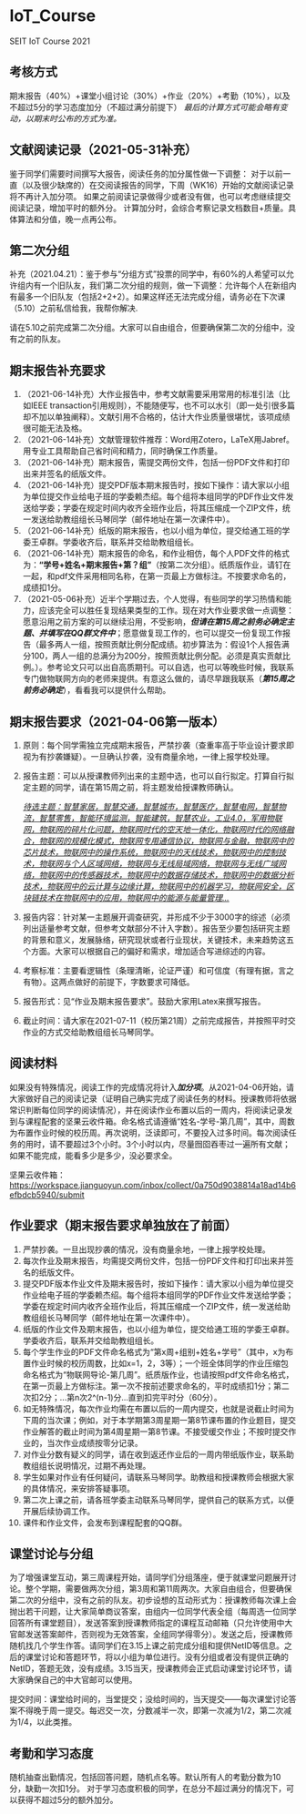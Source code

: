 # IoT_Course
 SEIT IoT Course 2021
## 考核方式
期末报告（40%）+课堂小组讨论（30%）+作业（20%）+考勤（10%），以及不超过5分的学习态度加分（不超过满分前提下）
*最后的计算方式可能会略有变动，以期末时公布的方式为准。*

## 文献阅读记录（2021-05-31补充）
鉴于同学们需要时间撰写大报告，阅读任务的加分属性做一下调整：
对于以前一直（以及很少缺席的）在交阅读报告的同学，下周（WK16）开始的文献阅读记录将不再计入加分项。
如果之前阅读记录做得少或者没有做，也可以考虑继续提交阅读记录，增加平时的额外分。
计算加分时，会综合考察记录文档数目+质量。具体算法和分值，晚一点再公布。

## 第二次分组

补充（2021.04.21）：鉴于参与“分组方式”投票的同学中，有60%的人希望可以允许组内有一个旧队友，我们第二次分组的规则，做一下调整：允许每个人在新组内有最多一个旧队友（包括2+2+2）。如果这样还无法完成分组，请务必在下次课（5.10）之前私信给我，我帮你解决.

请在5.10之前完成第二次分组。大家可以自由组合，但要确保第二次的分组中，没有之前的队友。

## 期末报告补充要求

1. （2021-06-14补充）大作业报告中，参考文献需要采用常用的标准引法（比如IEEE transaction引用规则），不能随便写，也不可以水引（即一处引很多篇却不加以单独阐释）。文献引用不合格的，估计大作业质量很堪忧，该项成绩很可能无法及格。
2. （2021-06-14补充）文献管理软件推荐：Word用Zotero，LaTeX用Jabref。用专业工具帮助自己省时间和精力，同时确保工作质量。
3. （2021-06-14补充）期末报告，需提交两份文件，包括一份PDF文件和打印出来并签名的纸版文件。
4. （2021-06-14补充）提交PDF版本期末报告时，按如下操作：请大家以小组为单位提交作业给电子班的学委赖杰绍。每个组将本组同学的PDF作业文件发送给学委；学委在规定时间内收齐全班作业后，将其压缩成一个ZIP文件，统一发送给助教组组长马琴同学（邮件地址在第一次课件中）。
5. （2021-06-14补充）纸版的期末报告，也以小组为单位，提交给通工班的学委王卓群。学委收齐后，联系并交给助教组组长。
6. （2021-06-14补充）期末报告的命名，和作业相仿，每个人PDF文件的格式为：**“学号+姓名+期末报告+第？组”**（按第二次分组）。纸质版作业，请钉在一起，和pdf文件采用相同名称，在第一页最上方做标注。不按要求命名的，成绩扣1分。
7. （2021-05-06补充）近半个学期过去，个人觉得，有些同学的学习热情和能力，应该完全可以胜任复现结果类型的工作。现在对大作业要求做一点调整：愿意沿用之前方案的可以继续沿用，不受影响，***但请在第15周之前务必确定主题、并填写在QQ群文件中***；愿意做复现工作的，也可以提交一份复现工作报告（最多两人一组，按照贡献比例分配成绩。初步算法为：假设1个人报告满分100，两人一组的总满分为200分，按照贡献比例分配。必须是真实贡献比例。）。参考论文只可以出自高质期刊。可以自选，也可以等晚些时候，我联系专门做物联网方向的老师来提供。有意这么做的，请尽早跟我联系（***第15周之前务必确定***），看看我可以提供什么帮助。

## 期末报告要求（2021-04-06第一版本）

1. 原则：每个同学需独立完成期末报告，严禁抄袭（查重率高于毕业设计要求即视为有抄袭嫌疑）。一旦确认抄袭，没有商量余地，一律上报学校处理。
2. 报告主题：可以从授课教师列出来的主题中选，也可以自行拟定。打算自行拟定主题的同学，请在第15周之前，将主题发给授课教师确认。

   <u>*待选主题：智慧家居，智慧交通，智慧城市，智慧医疗，智慧电网，智慧物流，智慧零售，智能环境监测，智能建筑，智慧农业，工业4.0，军用物联网，物联网的碎片化问题，物联网时代的空天地一体化，物联网时代的网络融合，物联网的规模化模式，物联网专用通信协议，物联网与金融，物联网中的芯片技术，物联网中的操作系统，物联网中的天线技术，物联网中的控制技术，物联网与个人区域网络，物联网与无线局域网络，物联网与无线广域网络，物联网中的传感器技术，物联网中的数据存储技术，物联网中的数据分析技术，物联网中的云计算与边缘计算，物联网中的机器学习，物联网安全，区块链技术在物联网中的应用，物联网中的能源与能量管理...*</u>
   
3. 报告内容：针对某一主题展开调查研究，并形成不少于3000字的综述（必须列出适量参考文献，但参考文献部分不计入字数）。报告至少要包括研究主题的背景和意义，发展脉络，研究现状或者行业现状，关键技术，未来趋势这五个方面。大家可以根据自己的偏好和需求，增加适合写进综述的内容。
4. 考察标准：主要看逻辑性（条理清晰，论证严谨）和可信度（有理有据，言之有物）。这两点做好的前提下，字数要求可降低。
5. 报告形式：见“作业及期末报告要求”。鼓励大家用Latex来撰写报告。
6. 截止时间：请大家在2021-07-11（校历第21周）之前完成报告，并按照平时交作业的方式交给助教组组长马琴同学。

## 阅读材料

如果没有特殊情况，阅读工作的完成情况将计入***加分项***。从2021-04-06开始，请大家做好自己的阅读记录（证明自己确实完成了阅读任务的材料。授课教师将依据常识判断每位同学的阅读情况），并在阅读作业布置以后的一周内，将阅读记录发到与课程配套的坚果云收件箱。命名格式请遵循“姓名-学号-第几周”，其中，周数为布置作业时候的校历周。再次说明，泛读即可，不要投入过多时间。每次阅读任务的用时，请不要超过3个小时。3个小时以内，尽量囫囵吞枣过一遍所有文献；如果不能完成，能看多少是多少，没必要求全。

坚果云收件箱：https://workspace.jianguoyun.com/inbox/collect/0a750d9038814a18ad14b6efbdcb5940/submit

## 作业要求（期末报告要求单独放在了前面）

 1. 严禁抄袭。一旦出现抄袭的情况，没有商量余地，一律上报学校处理。
 2. 每次作业及期末报告，均需提交两份文件，包括一份PDF文件和打印出来并签名的纸版文件。
 3. 提交PDF版本作业文件及期末报告时，按如下操作：请大家以小组为单位提交作业给电子班的学委赖杰绍。每个组将本组同学的PDF作业文件发送给学委；学委在规定时间内收齐全班作业后，将其压缩成一个ZIP文件，统一发送给助教组组长马琴同学（邮件地址在第一次课件中）。
  4. 纸版的作业文件及期末报告，也以小组为单位，提交给通工班的学委王卓群。学委收齐后，联系并交给助教组组长。
  5. 每个学生作业的PDF文件命名格式为“第x周+组别+姓名+学号”（其中，x为布置作业时候的校历周数，比如x=1，2，3等）；一个班全体同学的作业压缩包命名格式为“物联网导论-第几周”。纸质版作业，也请按照pdf文件命名格式，在第一页最上方做标注。第一次不按前述要求命名的，平时成绩扣1分；第二次扣2分；...第n次2^(n-1)分...直到扣完平时分（60分）。
  6. 如无特殊情况，每次作业均需在布置以后的一周内提交，也就是说截止时间为下周的当次课；例如，对于本学期第3周星期一第8节课布置的作业题目，提交作业解答的截止时间为第4周星期一第8节课。不接受缓交作业；不按时提交作业的，当次作业成绩按零分记录。
  7. 对作业分数有疑义的同学，请在收到返还作业后的一周内带纸版作业，联系助教组组长说明情况，过期不再处理。
  8. 学生如果对作业有任何疑问，请联系马琴同学。助教组和授课教师会根据大家的具体情况，来安排答疑事项。
  9. 第二次上课之前，请各班学委主动联系马琴同学，提供自己的联系方式，以便开展后续协调工作。
  10. 课件和作业文件，会发布到课程配套的QQ群。

## 课堂讨论与分组
为了增强课堂互动，第三周课程开始，请同学们分组落座，便于就课堂问题展开讨论。整个学期，需要做两次分组，第3周和第11周两次。大家自由组合，但要确保第二次的分组中，没有之前的队友。初步设想的互动形式为：授课教师每次课上会抛出若干问题，让大家简单商议答案，由组内一位同学代表全组（每周选一位同学回答所有课堂题目），发送答案到授课教师指定的课程互动邮箱（只允许使用中大官邮发送答案邮件，否则视为无效答案，全组同学得零分）。发送之后，授课教师随机找几个学生作答。请同学们在3.15上课之前完成分组和提供NetID等信息。之后的课堂讨论和答题环节，将以小组为单位进行。没有分组或者没有提供正确的NetID，答题无效，没有成绩。3.15当天，授课教师会正式启动课堂讨论环节，请大家确保自己的中大官邮可以使用。

提交时间：课堂给时间的，当堂提交；没给时间的，当天提交——每次课堂讨论答案不得晚于周一提交。每迟交一次，分数减半一次，即第一次减为1/2，第二次减为1/4，以此类推。

## 考勤和学习态度
随机抽查出勤情况，包括回答问题，随机点名等。默认所有人的考勤分数为10分，缺勤一次扣1分。
对于学习态度积极的同学，在总分不超过满分的情况下，可以获得不超过5分的额外加分。
